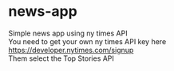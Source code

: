 # news-app
Simple news app using ny times API  
You need to get your own ny times API key here https://developer.nytimes.com/signup  
Them select the Top Stories API  

